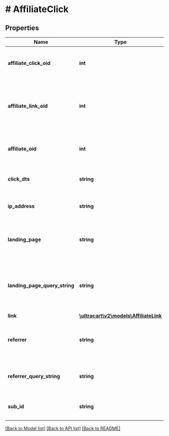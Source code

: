 # # AffiliateClick

## Properties

Name | Type | Description | Notes
------------ | ------------- | ------------- | -------------
**affiliate_click_oid** | **int** | Unique object identifier for this click | [optional]
**affiliate_link_oid** | **int** | Unique object identifier for for the link that this click is associated with | [optional]
**affiliate_oid** | **int** | Affiliate object ID associated with this click | [optional]
**click_dts** | **string** | Date/time that the click was made | [optional]
**ip_address** | **string** | IP address that generated the click | [optional]
**landing_page** | **string** | URL of the landing page the customer was sent to. | [optional]
**landing_page_query_string** | **string** | Query string on the landing page URL the customer was sent to. | [optional]
**link** | [**\ultracart\v2\models\AffiliateLink**](AffiliateLink.md) |  | [optional]
**referrer** | **string** | URL that referred the click (Browser Header Referer) | [optional]
**referrer_query_string** | **string** | Query string that was on the referrer URL. | [optional]
**sub_id** | **string** | Sub ID value passed on the click | [optional]

[[Back to Model list]](../../README.md#models) [[Back to API list]](../../README.md#endpoints) [[Back to README]](../../README.md)
